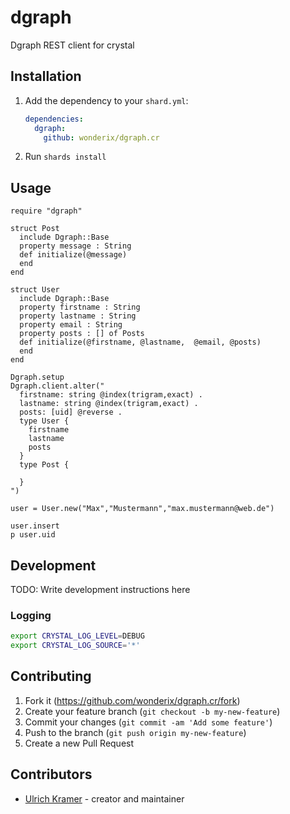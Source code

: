 # dgraph

Dgraph REST client for crystal

## Installation

1. Add the dependency to your `shard.yml`:

   ```yaml
   dependencies:
     dgraph:
       github: wonderix/dgraph.cr
   ```

2. Run `shards install`

## Usage

```crystal
require "dgraph"

struct Post
  include Dgraph::Base
  property message : String
  def initialize(@message)
  end
end

struct User
  include Dgraph::Base
  property firstname : String
  property lastname : String
  property email : String
  property posts : [] of Posts
  def initialize(@firstname, @lastname,  @email, @posts)
  end
end

Dgraph.setup
Dgraph.client.alter("
  firstname: string @index(trigram,exact) .
  lastname: string @index(trigram,exact) .
  posts: [uid] @reverse .
  type User {
    firstname
    lastname
    posts
  }
  type Post {

  }
")

user = User.new("Max","Mustermann","max.mustermann@web.de")

user.insert
p user.uid

```


## Development

TODO: Write development instructions here

### Logging

```bash
export CRYSTAL_LOG_LEVEL=DEBUG
export CRYSTAL_LOG_SOURCE='*'
```

## Contributing

1. Fork it (<https://github.com/wonderix/dgraph.cr/fork>)
2. Create your feature branch (`git checkout -b my-new-feature`)
3. Commit your changes (`git commit -am 'Add some feature'`)
4. Push to the branch (`git push origin my-new-feature`)
5. Create a new Pull Request

## Contributors

- [Ulrich Kramer](https://github.com/wonderix) - creator and maintainer
